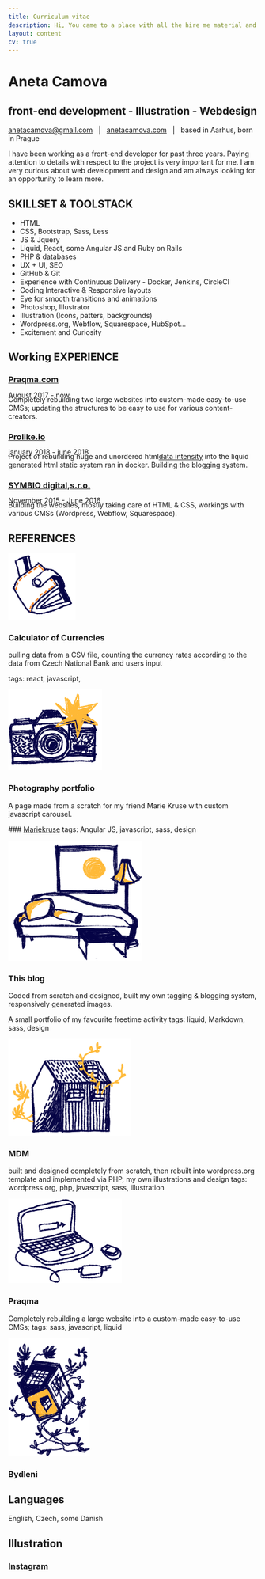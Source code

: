 ```yaml
---
title: Curriculum vitae
description: Hi, You came to a place with all the hire me material and documentation
layout: content
cv: true
---
```


# Aneta Camova
## <a style="pointer-events:none;">front-end development - Illustration - Webdesign</a>
<a href="mailto:anetacamova@gmail.com">anetacamova@gmail.com</a> &nbsp; | &nbsp; <a href="http://www.anetacamova.com">anetacamova.com</a> &nbsp; | &nbsp; based in Aarhus, born in Prague

I have been working as a front-end developer for past three years.
Paying attention to details with respect to the project is very important for me.
I am very curious about web development and design and am always looking for an opportunity to learn more.

## SKILLSET & TOOLSTACK
+ HTML
+ CSS, Bootstrap, Sass, Less
+ JS & Jquery
+ Liquid, React, some Angular JS and Ruby on Rails
+ PHP & databases
+ UX + UI, SEO
+ GitHub & Git
+ Experience with Continuous Delivery - Docker, Jenkins, CircleCI
+ Coding Interactive & Responsive layouts
+ Eye for smooth transitions and animations
+ Photoshop, Illustrator
+ Illustration (Icons, patters, backgrounds)
+ Wordpress.org, Webflow, Squarespace, HubSpot...
+ Excitement and Curiosity

## Working EXPERIENCE
### <a href="https://www.praqma.com" target="_blank">Praqma.com</a>
<p style="margin-top:-4px; margin-bottom: -8px; font-weight: 400;">August 2017 - now</p>
Completely rebuilding two large websites into custom-made easy-to-use CMSs; updating the structures to be easy to use for various content-creators.

### <a href="https://www.prolike.io" target="_blank">Prolike.io</a>
<p style="margin-top:-4px; margin-bottom: -8px; font-weight: 400;">january 2018 - june 2018</p>
Project of rebuilding huge and unordered html<a href="https://dataintensity.com/">data intensity</a> into the liquid generated html static system ran in docker. Building the blogging system.

### <a href="https://www.symbio.agency" target="_blank">SYMBIO digital,s.r.o.</a>
<p style="margin-top:-4px; margin-bottom: -8px; font-weight: 400;">November 2015 - June 2016</p>
Building the websites, mostly taking care of HTML & CSS, workings with various CMSs (Wordpress, Webflow, Squarespace).


## REFERENCES
![a wallet illustration](/images/penezenka.png)
### Calculator of Currencies
<p style="margin-top: 0;">pulling data from a CSV file, counting the currency rates according to the data from Czech National Bank and users input</p>
tags: react, javascript,

![a camera illustration](/images/fotoaparat.png)
### Photography portfolio
<p style="margin-top: 0;">A page made from a scratch for my friend Marie Kruse with custom javascript carousel.</p>
### <a href="http://www.anetacamo.com/mk" target="_blank">Mariekruse</a>
tags: Angular JS, javascript, sass, design

![a home illustration](/images/obyvak.png)
### This blog
<p style="margin-top: 0;">
Coded from scratch and designed, built my own tagging & blogging system, responsively generated images.</p>
A small portfolio of my favourite freetime activity
tags: liquid, Markdown, sass, design

![a home illustration](/images/bydleni.png)
### MDM
<p style="margin-top: 0;">
built and designed completely from scratch, then rebuilt into wordpress.org template and implemented via PHP, my own illustrations and design  
tags: wordpress.org, php, javascript, sass, illustration


![a home illustration](/images/laptop.png)
### Praqma
<p style="margin-top: 0;">
Completely rebuilding a large website into a custom-made easy-to-use CMSs;
tags: sass, javascript, liquid

![a home illustration](/images/hypoteka.png)
### Bydleni

## Languages
English, Czech, some Danish

## Illustration
### <a href="https://www.instagram.com/aneccca" target="_blank">Instagram</a>
<br><br>
